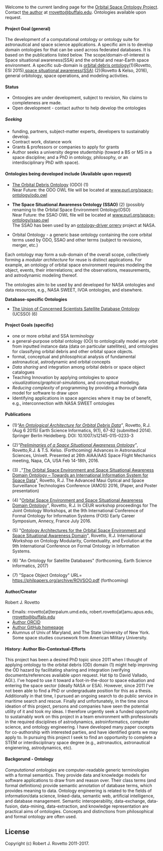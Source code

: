 Welcome to the current landing page for the [Orbital Space Ontology Project](https://github.com/rrovetto/Orbital-Space-Ontology-Project). Contact [the author](http://orcid.org/0000-0003-3835-7817) at rrovetto@buffalo.edu. Ontologies available upon request.

#### Project Goal (general)
The development of a computational ontology or ontology suite for astronautical and space science applications. A specific aim is to develop domain ontologies for that can be used across federated databases. It is based on the publications listed below. The scope/domain-of-interest is Space situational awareness(SSA) and the orbital and near-Earth space environment. A specific sub-domain is [orbital debris ontology](http://link.springer.com/article/10.1007/s12145-015-0233-3)(1)(Rovetto, ESI 2015),[space situational awareness(SSA)](https://arxiv.org/abs/1606.01924) (2)(Rovetto & Kelso, 2016), general orbitology, space operations, and modeling activities. 

#### Status
* Ontoogies are under development, subject to revision, No claims to completeness are made. 
* Open development - contact author to help develop the ontologies
##### Seeking
* funding, partners, subject-matter experts, developers to sustainably develop. 
* Contract work, distance work
* Grants & professors or companies to apply for grants
* Author seeks a university degree studentship (toward a BS or MS in a space discipline; and a PhD in ontology, philosophy, or an interdisciplinary PhD with space).

#### Ontologies being developed include (Available upon request)
* [The Orbital Debris Ontology](https://www.purl.org/space-ontology/odo) (ODO) (1)  
  Near Future: the ODO OWL file will be located at www.purl.org/space-ontology/odo.owl
    
* **The Space Situational Awareness Ontology (SSAO)** (2) (possibly renaming to the Orbital Space Environment Ontology(OSO)  
  Near Future: the SSAO OWL file will be located at www.purl.org/space-ontology/ssao.owl  
  The SSAO has been used by an [ontology-driver orrery](https://github.com/daoneil/spacemission/tree/master/OntologyDrivenOrrery) project at NASA.
 
* Orbital Ontology - a generic base ontology containing the core orbital terms used by ODO, SSAO and other terms (subject to revisiono, merger, etc.)

Each ontology may form a sub-domain of the overall scope, collectively forming a _modular architecture_ for reuse is distinct applications. For example, an ontology of orbital space environment requires modeling the object, events, their interrelations; and the observations, measurements, and astrodynamic modeling thereof.

The ontologies aiim to be used by and developed for NASA ontologies and data resources, e.g., NASA SWEET, IVOA ontologies, and elsewhere.

**Database-specific Ontologies**

* [The Union of Concerned Scientists Satellite Database Ontology](https://www.purl.org/space-ontology/ucsso) (UCSSO) (6)

#### Project Goals (specific)
* one or more orbital and SSA _terminology_ 
* a general-purpose orbital ontology (OO) to ontologically model any orbit from inputted instance data (data on particular satellites), and ontologies for classifying orbital debris and other orbital space objects. 
* formal, conceptual and philosophical analysis of fundamental astronautical, astrodynamic and orbital concepts
* _Data sharing_ and integration among orbital debris or space object catalogues
* Teaching Innovation by applying ontologies to _space visualizations/graphical-simulations_, and conceptual modeling.
* _Reducing complexity_ of programming by providing a thorough data model for software to draw upon
* Identifying applications in space agencies where it may be of benefit, e.g., interconnection with NASA SWEET ontologies

#### Publications
* (1)_“[An Ontological Architecture for Orbital Debris Data](http://link.springer.com/article/10.1007/s12145-015-0233-3)”_, Rovetto, R.J. (Aug 6 2015) Earth Science Informatics, 9(1), 67-82 (submitted 2014). Springer Berlin Heidelberg. DOI: 10.1007/s12145-015-0233-3

* (2)_“[Preliminaries of a Space Situational Awareness Ontology](https://arxiv.org/ftp/arxiv/papers/1606/1606.01924.pdf)”_, Rovetto,R.J. & T.S. Kelso. (Forthcoming) Advances in Astronautical Sciences, Univelt. Presented at 26th AIAA/AAS Space Flight Mechanics meeting, Napa, CA, USA Feb 14-18th, 2016.

* (3) _"[The Orbital Space Environment and Space Situational Awareness Domain Ontology – Towards an International Information System for Space Data](http://www.amostech.com/TechnicalPapers/2016/Poster/Rovetto.pdf)", Rovetto, R.J. The Advanced Maui Optical and Space Surveillance Technologies Conference (AMOS) 2016, (Paper, and Poster presentation)

* (4) "[Orbital Space Environment and Space Situational Awareness Domain Ontology](http://ceur-ws.org/Vol-1660/ecs-paper1.pdf)", Rovetto, R.J. In CEUR workshop proceedings for The Joint Ontology Workshops, at the 9th International Conference of Formal Ontology for Information Systems (FOIS) Early Career Symposium, Annecy, France July 2016.

* (5) "[Ontology Architectures for the Orbital Space Environment and Space Situational Awareness Domain](http://ceur-ws.org/Vol-1660/womocoe-paper3.pdf)", Rovetto, R.J. International Workshop on Ontology Modularity, Contextuality, and Evolution at the 9th International Conference on Formal Ontology in Information Systems.

* (6) "An Ontology for Satellite Databases" (forthcoming, Earth Science Informatics, 2017)
* (7) "Space Object Ontology" URL= https://philpapers.org/archive/ROVSOO.pdf (forthcoming) 

#### Author/Creator 
Robert J. Rovetto
* Emails: rrovetto[at]terpalum.umd.edu, robert.rovetto[at]amu.apus.edu, rrovetto@buffalo.edu
* [Author ORCID](http://orcid.org/0000-0003-3835-7817)
* [Author GitHub homepage](http://github.com/rrovetto)
* Alumnus of Univ.of Maryland, and The State University of New York. Some space studies coursework from American Military University.

#### History: Author Bio-Contextual-Efforts
This project has been a desired PhD topic since 2011 when I thought of applying ontology to the orbital debris (OD) domain (1) might help improving the OD hazard by facilitating sharing and integration (verifying documents/references available upon request. Hat tip to David Vallado, AGI.). I've hoped to use it toward a foot-in-the-door to space eduation and entering the space sector (ideally NASA or ESA). However, since 2011 I've not been able to find a PhD or undergraduate position for this as a thesis. Additionally in that time, I pursued an ongoing search to do public service in maritime search and rescue. Finally and unfortunately, in the time since ideation of this project, persons and companies have seen the potential utility of it and took my ideas. I therefore urgently seek a funded opportunity to sustainably work on this project in a team environment with professionals in the required disciplines of astrodynamics, astroinformatics, computer science, and ontology engineering. I have developed many paper cocepts for co-authorship with interested parties, and have identified grants we may apply to. In pursuing this project I seek to find an opportunity to complete a STEM or interdisciplinary space degree (e.g., astronautics, astronautical engienering, astrodynamics, etc). 

#### Backgorund - Ontology
_Computational ontologies_ are computer-readable generic terminologies with a formal semantics. They provide data and knowledge models for software applications to draw from and reason over. Their class terms (and formal definitions) provide semantic annotation of database terms, which provides meaning to data. Ontology engineering is related to the fields of information/data science, linked-data, semantic web, artificial intelligence, and database management. Semantic interoperability, data-exchange, data-fusion, data-mining, data-extraction, and knowledge representation are practical aims of ontologies. Concepts and distinctions from philosophical and formal ontology are often used.

## License
Copyright (c) Robert J. Rovetto 2011-2017.

